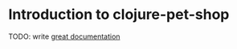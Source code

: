 # Introduction to clojure-pet-shop

TODO: write [great documentation](http://jacobian.org/writing/what-to-write/)
